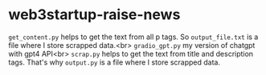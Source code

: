 # web3startup-raise-news

```get_content.py``` helps to get the text from all p tags. So ```output_file.txt``` is a file where I store scrapped data.<br\>
```gradio_gpt.py``` my version of chatgpt with gpt4 API<br\>
```scrap.py``` helps to get the text from title and description tags. That's why ```output.py``` is a file where I store scrapped data.

